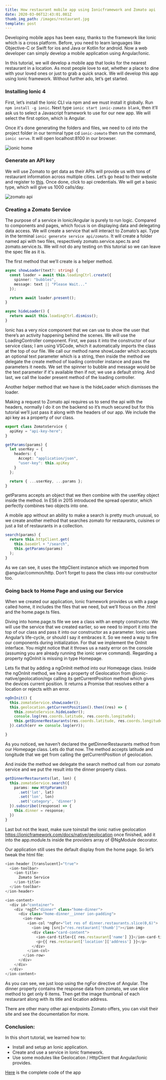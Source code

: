 ```yaml
---
title: How restaurant mobile app using Ionicframework and Zomato api
date: 2020-03-06T12:43:01.081Z
thumb_img_path: /images/restaurant.jpg
template: post
---
```

Developing mobile apps has been easy, thanks to the framework like Ionic which is a cross platform. Before, you need to learn languages like Objective-C or Swift for ios and Java or Kotlin for android. Now a web developer can simply develop a mobile application using Angular/Ionic.

In this tutorial, we will develop a mobile app that looks for the nearest restaurant in a location. As most people love to eat, whether a place to dine with your loved ones or just to grab a quick snack. We will develop this app using Ionic framework. Without further ado, let’s get started.

### **Installing Ionic 4**

First, let’s install the Ionic CLI via npm and we must install it globally. Run `npm install -g ionic`. Next type `ionic start ionic-zomato blank`, then it’ll ask us to select a Javascript framework to use for our new app. We will select the first option, which is Angular.

Once it's done generating the folders and files, we need to cd into the project folder in our terminal type cd `ionic-zomato` then run the command, `ionic serve`. It will open localhost:8100 in our browser.



![ionic home](/images/screen-shot-2020-03-02-at-12.14.18-am.png "ionic home")

### Generate an API key

We will use Zomato to get data as their APIs will provide us with tons of restaurant information across multiple cities. Let’s go head to their website and register to [this](https://developers.zomato.com/). Once done, click to api credentials. We will get a basic type, which will give us 1000 calls/day.

![zomato api](/images/screen-shot-2020-03-02-at-12.16.46-am.png "zomato api")



### Creating a Zomato Service

The purpose of a service in Ionic/Angular is purely to run logic. Compared to components and pages, which focus is on displaying data and delegating data access. We will create a service that will interact to Zomato’s api. Type in the terminal `ionic generate service api/zomato`. It will create a folder named api with two files, respectively zomato.service.spec.ts and zomato.service.ts. We will not do any testing on this tutorial so we can leave the spec file as it is.

The first method that we’ll create is a helper method.

```typescript
async showLoader(text?: string) {
  const loader = await this.loadingCtrl.create({
    spinner: "bubbles",
    message: text || "Please Wait..."
  });

  return await loader.present();
}

async hideLoader() {
  return await this.loadingCtrl.dismiss();
}
```

Ionic has a very nice component that we can use to show the user that there’s an activity happening behind the scenes. We will use the LoadingController component. First, we pass it into the constructor of our service class; I am using VSCode, which it automatically imports the class at the top of our file. We call our method name showLoader which accepts an optional text parameter which is a string, then inside the method we delegate the create method of loading controller instance and pass the parameters it needs. We set the spinner to bubble and message would be the text parameter if it's available then if not; we use a default string. And last, we call the loader present method of the loading controller.

Another helper method that we have is the hideLoader which dismisses the loader. 

Making a request to Zomato api requires us to send the api with the headers, normally I do it on the backend so it’s much secured but for this tutorial we’ll just pass it along with the headers of our app. We include the api key as a property of our class.

```typescript
export class ZomatoService {
  apiKey = "api-key-here";
}
```

```typescript
getParams(params) {
  let userKey = {
    headers: {
      Accept: "application/json",
      "user-key": this.apiKey
    }
  };

  return { ...userKey, ...params };
}
```

getParams accepts an object that we then combine with the userKey object inside the method. In ES6 in 2015 introduced the spread operator, which perfectly combines two objects into one.

A mobile app without an ability to make a search is pretty much unusual, so we create another method that searches zomato for restaurants, cuisines or just a list of restaurants in a collection.

```typescript
search(params) {
  return this.httpClient.get(
    this.baseUrl + "/search",
    this.getParams(params)
  );
}
```

As we can see, it uses the httpClient instance which we imported from @angular/common/http. Don’t forget to pass the class into our constructor too.

### Going back to Home Page and using our Service

When we created our application, Ionic framework provides us with a page called home, it includes the files that we need, but we’ll focus on the .html and the home.page.ts files.

Diving into home.page.ts file we see a class with an empty constructor. We will use the service that we created earlier, so we need to import it into the top of our class and pass it into our constructor as a parameter. Ionic uses Angular’s life-cycle, or should I say it embraces it. So we need a way to fire our components during initialization. For that we implement the OnInit interface. You might notice that it throws us a nasty error on the console (assuming you are already running the ionic serve command). Regarding a property ngOnInit is missing in type Homepage.

Lets fix that by adding a ngOnInit method into our Homepage class. Inside the ngOnInit method, we have a property of Geolocation from @ionic-native/geolocation/ngx calling its getCurrentPosition method which gives the devices current position. It returns a Promise that resolves either a location or rejects with an error.

```typescript
ngOnInit() {
  this.zomatoService.showLoader();
  this.geolocation.getCurrentPosition().then((res) => {
    this.zomatoService.hideLoader();
    console.log(res.coords.latitude, res.coords.longitude);
    this.getDinnerRestaurants(res.coords.latitude, res.coords.longitude);
  }).catch(err => console.log(err));

}
```

As you noticed, we haven’t declared the getDinnerRestaurants method from our Homepage class. Lets do that now. The method accepts latitude and longitude that we get from calling the getCurrentPosition of geolocation.

And inside the method we delegate the search method call from our zomato service and we put the result into the dinner property class.

```typescript
getDinnerRestaurants(lat, lon) {
  this.zomatoService.search({
    params: new HttpParams()
      .set('lat', lat)
      .set('lon', lon)
      .set('category', 'dinner')
  }).subscribe((response) => {
    this.dinner = response;
  })
}
```

Last but not the least, make sure toinstall the ionic native geolocation <https://ionicframework.com/docs/native/geolocation> once finished, add it into the app.module.ts inside the providers array of @NgModule decorator.

Our application still uses the default display from the home page. So let’s tweak the html file:

```typescript
<ion-header [translucent]="true">
  <ion-toolbar>
    <ion-title>
      Zomato Service
    </ion-title>
  </ion-toolbar>
</ion-header>

<ion-content>
  <div id="container">
    <div *ngIf="dinner" class="home-dinner">
      <div class="home-dinner__inner ion-padding">
        <ion-row>
          <ion-col *ngFor="let res of dinner.restaurants.slice(0,6)">
            <ion-img [src]="res.restaurant['thumb']"></ion-img>
            <div class="card-content">
              <ion-card-title>{{ res.restaurant['name'] }}</ion-card-title>
              <p>{{ res.restaurant['location']['address'] }}</p>
            </div>
          </ion-col>
        </ion-row>
      </div>
    </div>
  </div>
</ion-content>

```

As you can see, we just loop using the ngFor directive of Angular. The dinner property contains the response data from zomato, we use slice method to get only 6 items. Then get the image thumbnail of each restaurant along with its title and location address.

There are other many other api endpoints Zomato offers, you can visit their site and see the documentation for more.

### Conclusion:

In this short tutorial, we learned how to:

* Install and setup an Ionic application.
* Create and use a service in Ionic framework.
* Use some modules like Geolocation / HttpClient that Angular/Ionic provides.

[Here](https://github.com/necrojan/ionic-z) is the complete code of the app